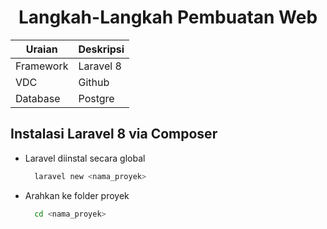 <h1 align="center">
Langkah-Langkah Pembuatan Web
</h1>

| Uraian    | Deskripsi |
| --------- | --------- |
| Framework | Laravel 8 |
| VDC       | Github    |
| Database  | Postgre   |

## Instalasi Laravel 8 via Composer

- Laravel diinstal secara global
  ```bash
    laravel new <nama_proyek>
  ```
- Arahkan ke folder proyek
  ```bash
    cd <nama_proyek>
  ```
